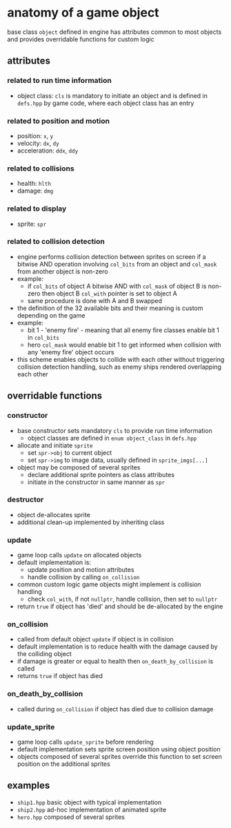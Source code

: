 # anatomy of a game object

base class `object` defined in engine has attributes common to most objects and provides overridable functions for custom logic

## attributes

### related to run time information
* object class: `cls` is mandatory to initiate an object and is defined in `defs.hpp` by game code, where each object class has an entry

### related to position and motion
* position: `x`, `y`
* velocity: `dx`, `dy`
* acceleration: `ddx`, `ddy`

### related to collisions
* health: `hlth`
* damage: `dmg`

### related to display
* sprite: `spr`

### related to collision detection
* engine performs collision detection between sprites on screen if a bitwise AND operation involving `col_bits` from an object and `col_mask` from another object is non-zero
* example:
  - if `col_bits` of object A bitwise AND with `col_mask` of object B is non-zero then object B `col_with` pointer is set to object A
  - same procedure is done with A and B swapped
* the definition of the 32 available bits and their meaning is custom depending on the game
* example:
  - bit 1 - 'enemy fire' - meaning that all enemy fire classes enable bit 1 in `col_bits`
  - hero `col_mask` would enable bit 1 to get informed when collision with any 'enemy fire' object occurs
* this scheme enables objects to collide with each other without triggering collision detection handling, such as enemy ships rendered overlapping each other

## overridable functions

### constructor
* base constructor sets mandatory `cls` to provide run time information
  - object classes are defined in `enum object_class` in `defs.hpp`
* allocate and initiate `sprite`
  - set `spr->obj` to current object
  - set `spr->img` to image data, usually defined in `sprite_imgs[...]`
* object may be composed of several sprites
  - declare additional sprite pointers as class attributes
  - initiate in the constructor in same manner as `spr`

### destructor
* object de-allocates sprite
* additional clean-up implemented by inheriting class

### update
* game loop calls `update` on allocated objects
* default implementation is:
  - update position and motion attributes
  - handle collision by calling `on_collision`
* common custom logic game objects might implement is collision handling
  - check `col_with`, if not `nullptr`, handle collision, then set to `nullptr`
* return `true` if object has 'died' and should be de-allocated by the engine

### on_collision
* called from default object `update` if object is in collision
* default implementation is to reduce health with the damage caused by the colliding object
* if damage is greater or equal to health then `on_death_by_collision` is called
* returns `true` if object has died

### on_death_by_collision
* called during `on_collision` if object has died due to collision damage

### update_sprite
* game loop calls `update_sprite` before rendering
* default implementation sets sprite screen position using object position
* objects composed of several sprites override this function to set screen position on the additional sprites

## examples
* `ship1.hpp` basic object with typical implementation
* `ship2.hpp` ad-hoc implementation of animated sprite
* `hero.hpp` composed of several sprites
